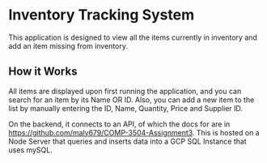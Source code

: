 # Inventory Tracking System

This application is designed to view all the items currently in inventory and add an item missing from inventory.

## How it Works
All items are displayed upon first running the application, and you can search for an item by its Name OR ID. Also, you can add a new item to the list by manually entering the ID, Name, Quantity, Price and Supplier ID.

On the backend, it connects to an API, of which the docs for are in https://github.com/maly679/COMP-3504-Assignment3. This is hosted on a Node Server that queries and inserts data into a GCP SQL Instance that uses mySQL.
